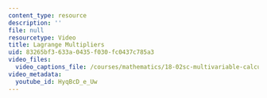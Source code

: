 ```yaml
---
content_type: resource
description: ''
file: null
resourcetype: Video
title: Lagrange Multipliers
uid: 83265bf3-633a-0435-f030-fc0437c785a3
video_files:
  video_captions_file: /courses/mathematics/18-02sc-multivariable-calculus-fall-2010/2.-partial-derivatives/part-c-lagrange-multipliers-and-constrained-differentials/session-39-statement-of-lagrange-multipliers-and-example/lagrange-multipliers/HyqBcD_e_Uw.vtt
video_metadata:
  youtube_id: HyqBcD_e_Uw
---
```

